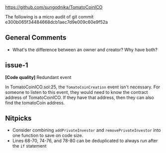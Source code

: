 https://github.com/sungodnika/TomatoCoinICO

The following is a micro audit of git commit e300b065f34484668dcb1aec7d9e009c60e9f52a

## General Comments

- What's the difference between an owner and creator? Why have both?

## issue-1

**[Code quality]** Redundant event

In TomatoCoinICO.sol:25, the `TomatoCoinCreation` event isn't necessary. For someone to listen to this event, they would need to know the contract address of TomatoCoinICO. If they have that address, then they can also find the tomatoCoin address.

## Nitpicks

- Consider combining `addPrivateInvestor` and `removePrivateInvestor` into one function to save on code size.
- Lines 68-70, 74-76, and 78-80 can be deduplicated to always run after the `if` statement
